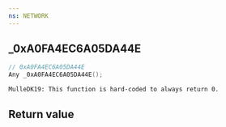 ```yaml
---
ns: NETWORK
---
```

## _0xA0FA4EC6A05DA44E

```c
// 0xA0FA4EC6A05DA44E
Any _0xA0FA4EC6A05DA44E();
```

```
MulleDK19: This function is hard-coded to always return 0.  
```

## Return value
